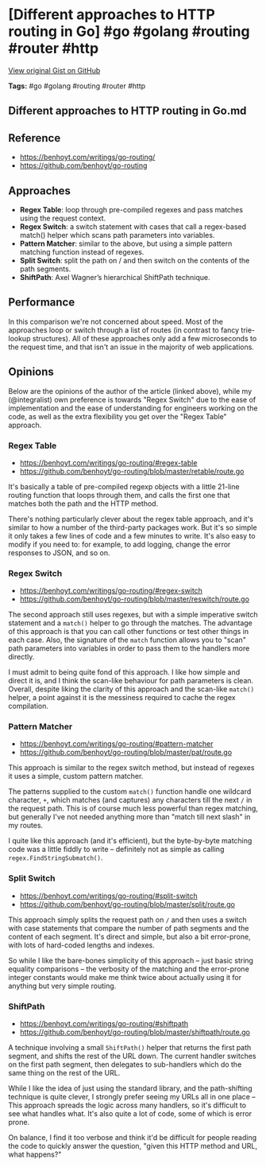 # [Different approaches to HTTP routing in Go] #go #golang #routing #router #http

[View original Gist on GitHub](https://gist.github.com/Integralist/d7766801960dfe275bfd3bfe30359966)

**Tags:** #go #golang #routing #router #http

## Different approaches to HTTP routing in Go.md

## Reference

- https://benhoyt.com/writings/go-routing/
- https://github.com/benhoyt/go-routing

## Approaches

- **Regex Table**: loop through pre-compiled regexes and pass matches using the request context.
- **Regex Switch**: a switch statement with cases that call a regex-based match() helper which scans path parameters into variables.
- **Pattern Matcher**: similar to the above, but using a simple pattern matching function instead of regexes.
- **Split Switch**: split the path on / and then switch on the contents of the path segments.
- **ShiftPath**: Axel Wagner’s hierarchical ShiftPath technique.

## Performance

In this comparison we're not concerned about speed. Most of the approaches loop or switch through a list of routes (in contrast to fancy trie-lookup structures). All of these approaches only add a few microseconds to the request time, and that isn't an issue in the majority of web applications.

## Opinions

Below are the opinions of the author of the article (linked above), while my (@integralist) own preference is towards "Regex Switch" due to the ease of implementation and the ease of understanding for engineers working on the code, as well as the extra flexibility you get over the "Regex Table" approach.

### Regex Table

- https://benhoyt.com/writings/go-routing/#regex-table
- https://github.com/benhoyt/go-routing/blob/master/retable/route.go

It's basically a table of pre-compiled regexp objects with a little 21-line routing function that loops through them, and calls the first one that matches both the path and the HTTP method.

There's nothing particularly clever about the regex table approach, and it's similar to how a number of the third-party packages work. But it's so simple it only takes a few lines of code and a few minutes to write. It's also easy to modify if you need to: for example, to add logging, change the error responses to JSON, and so on.

### Regex Switch

- https://benhoyt.com/writings/go-routing/#regex-switch
- https://github.com/benhoyt/go-routing/blob/master/reswitch/route.go

The second approach still uses regexes, but with a simple imperative switch statement and a `match()` helper to go through the matches. The advantage of this approach is that you can call other functions or test other things in each case. Also, the signature of the `match` function allows you to "scan" path parameters into variables in order to pass them to the handlers more directly.

I must admit to being quite fond of this approach. I like how simple and direct it is, and I think the scan-like behaviour for path parameters is clean. Overall, despite liking the clarity of this approach and the scan-like `match()` helper, a point against it is the messiness required to cache the regex compilation.

### Pattern Matcher

- https://benhoyt.com/writings/go-routing/#pattern-matcher
- https://github.com/benhoyt/go-routing/blob/master/pat/route.go

This approach is similar to the regex switch method, but instead of regexes it uses a simple, custom pattern matcher.

The patterns supplied to the custom `match()` function handle one wildcard character, `+`, which matches (and captures) any characters till the next `/` in the request path. This is of course much less powerful than regex matching, but generally I've not needed anything more than "match till next slash" in my routes.

I quite like this approach (and it's efficient), but the byte-by-byte matching code was a little fiddly to write – definitely not as simple as calling `regex.FindStringSubmatch()`.

### Split Switch

- https://benhoyt.com/writings/go-routing/#split-switch
- https://github.com/benhoyt/go-routing/blob/master/split/route.go

This approach simply splits the request path on `/` and then uses a switch with case statements that compare the number of path segments and the content of each segment. It's direct and simple, but also a bit error-prone, with lots of hard-coded lengths and indexes.

So while I like the bare-bones simplicity of this approach – just basic string equality comparisons – the verbosity of the matching and the error-prone integer constants would make me think twice about actually using it for anything but very simple routing.

### ShiftPath

- https://benhoyt.com/writings/go-routing/#shiftpath
- https://github.com/benhoyt/go-routing/blob/master/shiftpath/route.go

A technique involving a small `ShiftPath()` helper that returns the first path segment, and shifts the rest of the URL down. The current handler switches on the first path segment, then delegates to sub-handlers which do the same thing on the rest of the URL.

While I like the idea of just using the standard library, and the path-shifting technique is quite clever, I strongly prefer seeing my URLs all in one place – This approach spreads the logic across many handlers, so it's difficult to see what handles what. It's also quite a lot of code, some of which is error prone.

On balance, I find it too verbose and think it'd be difficult for people reading the code to quickly answer the question, "given this HTTP method and URL, what happens?"

